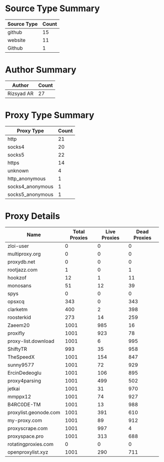 # Source Type Summary

| Source Type | Count |
|-------------|-------|
| github | 15 |
| website | 11 |
| Github | 1 |


# Author Summary

| Author | Count |
|--------|-------|
| Rizsyad AR | 27 |


# Proxy Type Summary

| Proxy Type | Count |
|------------|-------|
| http | 21 |
| socks4 | 20 |
| socks5 | 22 |
| https | 14 |
| unknown | 4 |
| http_anonymous | 1 |
| socks4_anonymous | 1 |
| socks5_anonymous | 1 |


# Proxy Details

| Name | Total Proxies | Live Proxies | Dead Proxies |
|------|---------------|--------------|---------------|
| zloi-user | 0 | 0 | 0 |
| multiproxy.org | 0 | 0 | 0 |
| proxydb.net | 0 | 0 | 0 |
| rootjazz.com | 1 | 0 | 1 |
| hookzof | 12 | 1 | 11 |
| monosans | 51 | 12 | 39 |
| spys | 0 | 0 | 0 |
| opsxcq | 343 | 0 | 343 |
| clarketm | 400 | 2 | 398 |
| roosterkid | 273 | 14 | 259 |
| Zaeem20 | 1001 | 985 | 16 |
| proxifly | 1001 | 923 | 78 |
| proxy-list.download | 1001 | 6 | 995 |
| ShiftyTR | 993 | 35 | 958 |
| TheSpeedX | 1001 | 154 | 847 |
| sunny9577 | 1001 | 72 | 929 |
| ErcinDedeoglu | 1001 | 106 | 895 |
| proxy4parsing | 1001 | 499 | 502 |
| jetkai | 1001 | 31 | 970 |
| mmppx12 | 1001 | 74 | 927 |
| B4RC0DE-TM | 1001 | 13 | 988 |
| proxylist.geonode.com | 1001 | 391 | 610 |
| my-proxy.com | 1001 | 89 | 912 |
| proxyscrape.com | 1001 | 997 | 4 |
| proxyspace.pro | 1001 | 313 | 688 |
| rotatingproxies.com | 0 | 0 | 0 |
| openproxylist.xyz | 1001 | 290 | 711 |
